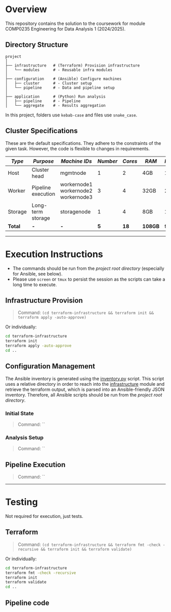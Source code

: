 # Overview

This repository contains the solution to the coursework for module COMP0235 Engineering for Data Analysis 1 (2024/2025).

## Directory Structure

```
project
│
├── infrastructure   # (Terraform) Provision infrastructure
│   └── modules      # - Reusable infra modules
│
├── configuration    # (Ansible) Configure machines
│   ├── cluster      # - Cluster setup
│   └── pipeline     # - Data and pipeline setup
│
├── application      # (Python) Run analysis
│   ├── pipeline     # - Pipeline
│   └── aggregate    # - Results aggregation
```

In this project, folders use `kebab-case` and files use `snake_case`.

## Cluster Specifications

These are the default specifications. They adhere to the constraints of the given task.
However, the code is flexible to changes in requirements.

| _Type_    | _Purpose_          | _Machine IDs_                             | _Number_ | _Cores_ | _RAM_     | _HDD1_   | _HDD2_    |
| --------- | ------------------ | ----------------------------------------- | -------- | ------- | --------- | -------- | --------- |
| Host      | Cluster head       | mgmtnode                                  | 1        | 2       | 4GB       | 10GB     | -         |
| Worker    | Pipeline execution | workernode1<br>workernode2<br>workernode3 | 3        | 4       | 32GB      | 25GB     | -         |
| Storage   | Long-term storage  | storagenode                               | 1        | 4       | 8GB       | 10GB     | 200GB     |
| **Total** | **-**              | **-**                                     | **5**    | **18**  | **108GB** | **95GB** | **200GB** |

---

# Execution Instructions

- The commands should be run from the _project root directory_ (especially for Ansible, see below).
- Please use `screen` or `tmux` to persist the session as the scripts can take a long time to execute.

## Infrastructure Provision

> Command: `(cd terraform-infrastructure && terraform init && terraform apply -auto-approve)`

Or individually:

```bash
cd terraform-infrastructure
terraform init
terraform apply -auto-approve
cd ..
```

## Configuration Management

The Ansible inventory is generated using the [inventory.py](configuration/inventory.py) script.
This script uses a relative directory in order to reach into the [infrastructure](./infrastructure)
module and retrieve the terraform output, which is parsed into an Ansible-friendly JSON inventory.
Therefore, all Ansible scripts should be run from the _project root directory_.

### Initial State

> Command: ``

### Analysis Setup

> Command: ``

## Pipeline Execution

> Command: ``

---

# Testing

Not required for execution, just tests.

## Terraform

> Command: `(cd terraform-infrastructure && terraform fmt -check -recursive && terraform init && terraform validate)`

Or individually:

```bash
cd terraform-infrastructure
terraform fmt -check -recursive
terraform init
terraform validate
cd ..
```

## Pipeline code
